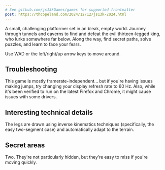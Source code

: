 ```yaml
---
# See github.com/js13kGames/games for supported frontmatter
post: https://thcopeland.com/2024/12/12/js13k-2024.html
---
```

A small, challenging platformer set in an bleak, empty world. Journey through tunnels and caverns to find and defeat the evil thirteen-legged king, who lurks somewhere far below. Along the way, find secret paths, solve puzzles, and learn to face your fears.

Use WAD or the left/right/up arrow keys to move around.

## Troubleshooting

This game is mostly framerate-independent... but if you're having issues making jumps, try changing your display refresh rate to 60 Hz. Also, while it's been verified to run on the latest Firefox and Chrome, it might cause issues with some drivers.

## Interesting technical details

The legs are drawn using inverse kinematics techniques (specifically, the easy two-segment case) and automatically adapt to the terrain.

## Secret areas

Two. They're not particularly hidden, but they're easy to miss if you're moving quickly.